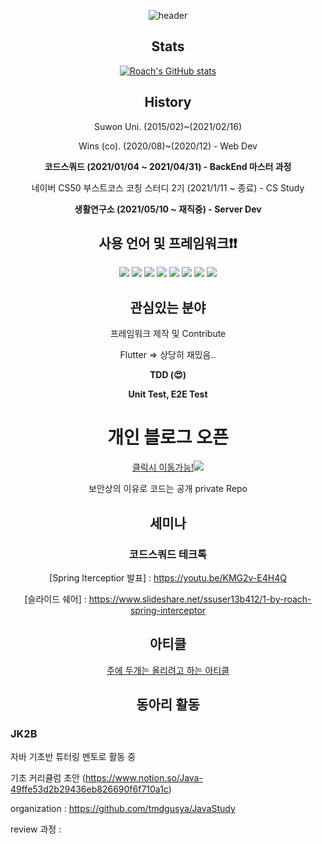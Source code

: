 <div align='center'>
  
  
![header](https://capsule-render.vercel.app/api?type=wave&color=auto&height=300&section=header&text=Roach-Git&fontSize=90)

## Stats

[![Roach's GitHub stats](https://github-readme-stats.vercel.app/api?username=tmdgusya&show_icons=true&theme=radical)
](https://github.com/anuraghazra/github-readme-stats)

## History

Suwon Uni. (2015/02)~(2021/02/16)
  
Wins (co). (2020/08)~(2020/12) - Web Dev
  
**코드스쿼드 (2021/01/04 ~ 2021/04/31) - BackEnd 마스터 과정**
  
네이버 CS50 부스트코스 코칭 스터디 2기 (2021/1/11 ~ 종료) - CS Study
  
**생활연구소 (2021/05/10 ~ 재직중) - Server Dev**

## 사용 언어 및 프레임워크❗️❗️
  
  <img src="https://img.shields.io/badge/Spring-6DB33F?style=flat-square&logo=Spring&logoColor=green"/>
  <img src="https://img.shields.io/badge/Ruby on Rails-CC0000?style=flat-square&logo=RubyOnRails&logoColor=red"/>
  <img src="https://img.shields.io/badge/JavaScript-F7DF1E?style=flat-square&logo=JavaScript&logoColor=white"/>
  <img src="https://img.shields.io/badge/TypeScript-3178C6?style=flat-square&logo=TypeScript&logoColor=blue"/>
  <img src="https://img.shields.io/badge/React-61DAFB?style=flat-square&logo=React&logoColor=yellow"/>
  <img src="https://img.shields.io/badge/MySQL-4479A1?style=flat-square&logo=MySQL&logoColor=red"/>
  <img src="https://img.shields.io/badge/NestJS-E0234E?style=flat-square&logo=NestJS&logoColor=red"/>
  <img src="https://img.shields.io/badge/GraphQL-E434AA?style=flat-square&logo=Graphql&logoColor=purple"/>  

## 관심있는 분야

 프레임워크 제작 및 Contribute
  
  Flutter => 상당히 재밌음..
  
 **TDD (😍)**
 
 **Unit Test, E2E Test**
  
# 개인 블로그 오픈
  
<a href="http://ec2-3-37-14-254.ap-northeast-2.compute.amazonaws.com/">클릭시 이동가능!<img src="https://img.shields.io/badge/-Rlog-yellow"/></a>
  
  보안상의 이유로 코드는 공개 private Repo
  
## 세미나

### 코드스쿼드 테크톡
[Spring Iterceptior 발표] : https://youtu.be/KMG2v-E4H4Q
  
[슬라이드 쉐어] : https://www.slideshare.net/ssuser13b412/1-by-roach-spring-interceptor
  
## 아티클
  
[주에 두개는 올리려고 하는 아티클](https://velog.io/@tmdgusya/series/Article)
  
  
## 동아리 활동
  
</div>

  
### JK2B

자바 기초반 튜터링 멘토로 활동 중

기초 커리큘럼 초안 (https://www.notion.so/Java-49ffe53d2b29436eb826690f6f710a1c) 

organization : https://github.com/tmdgusya/JavaStudy

review 과정 :

<!--
**tmdgusya/tmdgusya** is a ✨ _special_ ✨ repository because its `README.md` (this file) appears on your GitHub profile.
